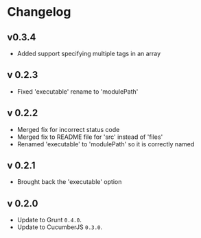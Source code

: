 # Changelog

## v0.3.4
* Added support specifying multiple tags in an array

## v 0.2.3
* Fixed 'executable' rename to 'modulePath'

## v 0.2.2
* Merged fix for incorrect status code
* Merged fix to README file for 'src' instead of 'files'
* Renamed 'executable' to 'modulePath' so it is correctly named

## v 0.2.1
* Brought back the 'executable' option

## v 0.2.0

* Update to Grunt `0.4.0`.
* Update to CucumberJS `0.3.0`.
